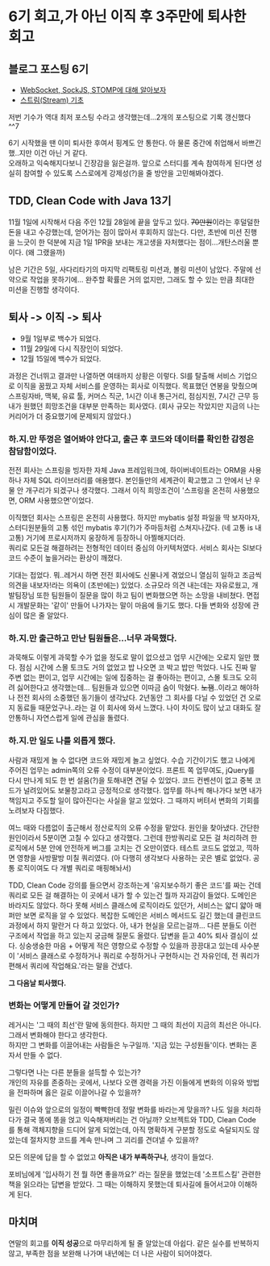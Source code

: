 # 6기 회고,가 아닌 이직 후 3주만에 퇴사한 회고

## 블로그 포스팅 6기
- [WebSocket, SockJS, STOMP에 대해 알아보자](https://github.com/Meet-Coder-Study/posting-review/blob/490a6924388290d17d63af521264d03b70f9e3f7/hyeinkim/2021-10-22-websocket-sockjs-stomp.md)
- [스트림(Stream) 기초](https://github.com/Meet-Coder-Study/posting-review/blob/994794e921fa5f8d329c8639428848a4b0d8361c/hyeinkim/2021-12-16-stream.md)

저번 기수가 역대 최저 포스팅 수라고 생각했는데...2개의 포스팅으로 기록 갱신했다 ^^7

6기 시작했을 땐 이미 퇴사한 후여서 핑계도 안 통한다. 아 물론 중간에 취업해서 바쁘긴 했..지만 이건 아닌 거 같다.             
오래하고 익숙해지다보니 긴장감을 잃은걸까. 
앞으로 스터디를 계속 참여하게 된다면 성실히 참여할 수 있도록 스스로에게 강제성(?)을 줄 방안을 고민해봐야겠다. 

## TDD, Clean Code with Java 13기
11월 1일에 시작해서 다음 주인 12월 28일에 끝을 앞두고 있다. ~~70만원~~이라는 후덜덜한 돈을 내고 수강했는데, 얻어가는 점이 많아서 후회하지 않는다. 다만, 초반에 미션 진행을 느긋이 한 덕분에 지금 1일 1PR을 보내는 개고생을 자처했다는 점이...개탄스러울 뿐이다. (왜 그랬을까) 

남은 기간은 5일, 사다리타기의 마지막 리팩토링 미션과, 볼링 미션이 남았다. 주말에 선약으로 작업을 못하기에... 완주할 확률은 거의 없지만, 그래도 할 수 있는 만큼 최대한 미션을 진행할 생각이다.

## 퇴사 -> 이직 -> 퇴사

- 9월 1일부로 백수가 되었다.          
- 11월 29일에 다시 직장인이 되었다.           
- 12월 15일에 백수가 되었다.

과정은 건너뛰고 결과만 나열하면 여태까지 상황은 이렇다.
SI를 탈출해 서비스 기업으로 이직을 꿈꿨고 자체 서비스를 운영하는 회사로 이직했다. 목표했던 연봉을 맞췄으며 스프링자바, 맥북, 유료 툴, 커머스 직군, 1시간 이내 통근거리, 점심지원, 7시간 근무 등 내가 원했던 희망조건을 대부분 만족하는 회사였다. (회사 규모는 작았지만 지금의 나는 커리어가 더 중요했기에 문제되지 않았다.)


### 하.지.만 뚜껑은 열어봐야 안다고, 출근 후 코드와 데이터를 확인한 감정은 **참담함**이었다. 

전전 회사는 스프링을 빙자한 자체 Java 프레임워크에, 하이버네이트라는 ORM을 사용하나 자체 SQL 라이브러리를 애용했다. 본인들만의 세계관이 확고했고 그 안에서 난 우물 안 개구리가 되겠구나 생각했다. 그래서 이직 희망조건이 '스프링을 온전히 사용했으면, ORM 사용했으면'이었다.

이직했던 회사는 스프링은 온전히 사용했다. 하지만 mybatis 설정 파일을 딱 보자마자, 스터디원분들의 고통 섞인 mybatis 후기(?)가 주마등처럼 스쳐지나갔다. (네 고통 is 내 고통) 거기에 프로시저까지 웅장하게 등장하니 아찔해지더라.          
쿼리로 모든걸 해결하려는 전형적인 데이터 중심의 아키텍처였다. 서비스 회사는 SI보다 코드 수준이 높을거라는 환상이 깨졌다.

기대는 접었다. 뭐..레거시 하면 전전 회사에도 신물나게 겪었으니 열심히 일하고 조금씩 의견을 내보자!라는 의욕이 (초반에는) 있었다. 소규모라 의견 내는데는 자유로웠고, 개발팀장님 또한 팀원들이 질문을 많이 하고 팀이 변화했으면 하는 소망을 내비쳤다. 면접시 개발문화는 '같이' 만들어 나가자는 말이 마음에 들기도 했다. 다들 변화와 성장에 관심이 많은 줄 알았다.


### 하.지.만 출근하고 만난 팀원들은...너무 과묵했다.

과묵해도 이렇게 과묵할 수가 없을 정도로 말이 없으셨고 업무 시간에는 오로지 일만 했다. 점심 시간에 스몰 토크도 거의 없었고 밥 나오면 코 박고 밥만 먹었다. 나도 진짜 말주변 없는 편이고, 업무 시간에는 일에 집중하는 걸 좋아하는 편이고, 스몰 토크도 오히려 싫어한다고 생각했는데... 팀원들과 있으면 이따금 숨이 막혔다. ~~노잼~~..이라고 해야하나 전전 회사의 소중했던 동기들이 생각났다. 2년동안 그 회사를 다닐 수 있었던 건 오로지 동료들 때문었구나..라는 걸 이 회사에 와서 느꼈다. 
나이 차이도 많이 났고 대화도 잘 안통하니 자연스럽게 일에 관심을 돌렸다.


### 하.지.만 일도 나를 외롭게 했다.

사람과 재밌게 놀 수 없다면 코드와 재밌게 놀고 싶었다. 수습 기간이기도 했고 나에게 주어진 업무는 admin쪽의 오류 수정이 대부분이었다. 프론트 쪽 업무여도, jQuery를 다시 만나게 되도 한 번 설움(?)을 토해내면 견딜 수 있었다. 코드 컨벤션이 없고 중복 코드가 널려있어도 보물창고라고 긍정적으로 생각했다. 업무를 하나씩 해나가다 보면 내가 책임지고 주도할 일이 많아진다는 사실을 알고 있었다. 그 때까지 버텨서 변화의 기회를 노려보자 다짐했다. 

여느 때와 다름없이 출근해서 정산로직의 오류 수정을 맡았다. 원인을 찾아냈다. 간단한 원인이라서 5분이면 고칠 수 있다고 생각했다. 그런데 한방쿼리로 모든 걸 처리하려 한 로직에서 5분 안에 안전하게 버그를 고치는 건 오만이였다. 테스트 코드도 없었고, 끽하면 영향을 사방팔방 미칠 쿼리였다. (아 다행히 생각보다 사용하는 곳은 별로 없었다. 공통 로직이여도 다 개별 쿼리로 매핑해놔서) 

TDD, Clean Code 강의를 들으면서 강조하는게 '유지보수하기 좋은 코드'를 짜는 건데 쿼리로 모든 걸 해결하는 이 곳에서 내가 할 수 있는건 뭘까 자괴감이 들었다. 도메인은 바라지도 않았다. 하다 못해 서비스 클래스에 로직이라도 있던가, 서비스는 얇디 얇아 매퍼만 보면 로직을 알 수 있었다. 복잡한 도메인은 서비스 메서드도 길긴 했는데 클린코드 과정에서 하지 말란거 다 하고 있었다. 아, 내가 현실을 모르는걸까... 다른 분들도 이런 구조에서 작업을 하고 있는지 궁금해 질문도 올렸다. 답변을 듣고 40% 퇴사 결심이 섰다. 싱숭생숭한 마음 + 어떻게 적은 영향으로 수정할 수 있을까 끙끙대고 있는데 사수분이 '서비스 클래스로 수정하거나 쿼리로 수정하거나 구현하시는 건 자유인데, 전 쿼리가 편해서 쿼리에 작업해요.'라는 말을 건넸다. 

**그 다음날 퇴사했다.**


### 변화는 어떻게 만들어 갈 것인가?
레거시는 '그 때의 최선'란 말에 동의한다. 하지만 그 때의 최선이 지금의 최선은 아니다. 그래서 변화해야 한다고 생각한다.           
하지만 그 변화를 이끌어내는 사람들은 누구일까. '지금 있는 구성원들'이다. 변화는 혼자서 만들 수 없다.

그렇다면 나는 다른 분들을 설득할 수 있는가?             
개인의 자유를 존중하는 곳에서, 나보다 오랜 경력을 가진 이들에게 변화의 이유와 방법을 전파하며 옳은 길로 이끌어나갈 수 있을까? 

밀린 이슈와 앞으로의 일정이 빡빡한데 정말 변화를 바라는게 맞을까? 나도 일을 처리하다가 결국 똥에 똥을 얹고 익숙해져버리는 건 아닐까? 오브젝트와 TDD, Clean Code를 통해 객체지향을 드디어 알게 되었는데, 아직 명확하게 구분할 정도로 숙달되지도 않았는데 절차지향 코드를 계속 만나며 그 괴리를 견뎌낼 수 있을까?

모든 의문에 답을 할 수 없었고 **아직은 내가 부족하구나**, 생각이 들었다.

포비님에게 '입사하기 전 뭘 하면 좋을까요?' 라는 질문을 했었는데 '소프트스킬' 관련한 책을 읽으라는 답변을 받았다. 그 때는 이해하지 못했는데 퇴사길에 들어서고야 이해하게 된다.

## 마치며
연말의 회고를 **이직 성공**으로 마무리하게 될 줄 알았는데 아쉽다. 같은 실수를 반복하지 않고, 부족한 점을 보완해 나가며 내년에는 더 나은 사람이 되어야겠다. 





